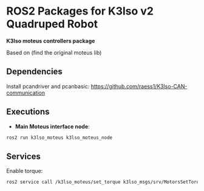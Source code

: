 # ROS2 Packages for K3lso v2 Quadruped Robot

**K3lso moteus controllers package**

Based on (find the original moteus lib)

## Dependencies

Install pcandriver and pcanbasic: https://github.com/raess1/K3lso-CAN-communication

## Executions

* **Main Moteus interface node**:

``` bash
ros2 run k3lso_moteus k3lso_moteus_node
```

## Services

Enable torque:

``` bash
ros2 service call /k3lso_moteus/set_torque k3lso_msgs/srv/MotorsSetTorque "{ids: [5, 6], joint_names: [], state: [false, true]}"
```


